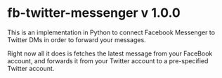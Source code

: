 # fb-twitter-messenger v 1.0.0

This is an implementation in Python to connect Facebook Messenger to Twitter DMs in order to forward your messages.

Right now all it does is fetches the latest message from your FaceBook account, and forwards it from your Twitter account to a pre-specified Twitter account.
